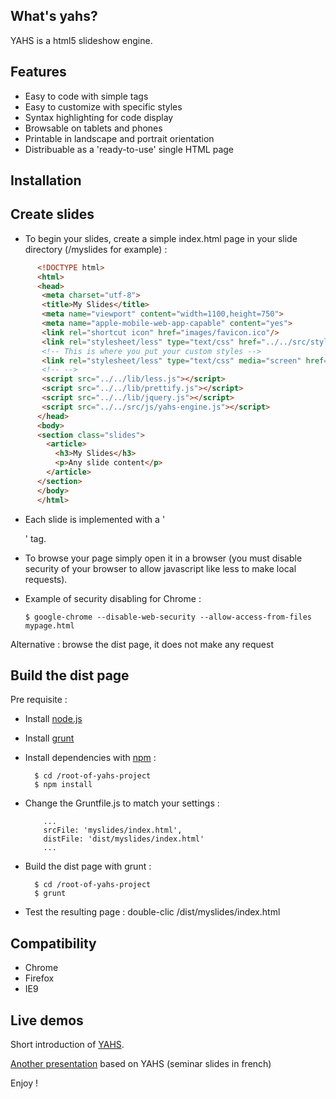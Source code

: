 ## What's yahs?

  YAHS is a html5 slideshow engine.

## Features

- Easy to code with simple tags
- Easy to customize with specific styles
- Syntax highlighting for code display
- Browsable on tablets and phones
- Printable in landscape and portrait orientation
- Distribuable as a 'ready-to-use' single HTML page

## Installation

## Create slides

- To begin your slides, create a simple index.html page in your slide directory (/myslides for example) :

```html
      <!DOCTYPE html>
      <html>
      <head>
       <meta charset="utf-8">
       <title>My Slides</title>
       <meta name="viewport" content="width=1100,height=750">
       <meta name="apple-mobile-web-app-capable" content="yes">
       <link rel="shortcut icon" href="images/favicon.ico"/>
       <link rel="stylesheet/less" type="text/css" href="../../src/styles/yahs.less"/>
       <!-- This is where you put your custom styles -->
       <link rel="stylesheet/less" type="text/css" media="screen" href="styles/mystyles.less"/>
       <!-- -->
       <script src="../../lib/less.js"></script>
       <script src="../../lib/prettify.js"></script>
       <script src="../../lib/jquery.js"></script>
       <script src="../../src/js/yahs-engine.js"></script>
      </head>
      <body>
      <section class="slides">
        <article>
          <h3>My Slides</h3>
          <p>Any slide content</p>
        </article>
      </section>
      </body>
      </html>
```

- Each slide is implemented with a '<article/>' tag.
- To browse your page simply open it in a browser (you must disable security of your browser to allow javascript like less to make local requests).
- Example of security disabling for Chrome :

      $ google-chrome --disable-web-security --allow-access-from-files mypage.html

Alternative : browse the dist page, it does not make any request

## Build the dist page

Pre requisite :

- Install [node.js](http://nodejs.org/)
- Install [grunt](http://gruntjs.com/)
- Install dependencies with [npm](https://npmjs.org/) :

        $ cd /root-of-yahs-project
        $ npm install

- Change the Gruntfile.js to match your settings :

          ...
          srcFile: 'myslides/index.html',
          distFile: 'dist/myslides/index.html'
          ...

- Build the dist page with grunt :

        $ cd /root-of-yahs-project
        $ grunt

- Test the resulting page : double-clic /dist/myslides/index.html

## Compatibility

- Chrome
- Firefox
- IE9

## Live demos

  Short introduction of [YAHS](http://openhoat.github.com/yahs/presentation/index.html).

  [Another presentation](http://openhoat.github.com/yahs/nodejs-presentation/index.html) based on YAHS (seminar slides in french)

Enjoy !
